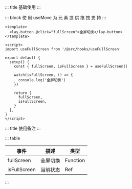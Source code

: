 ::: title 基础使用
:::

::: block 使 用 useMove 为 元 素 提 供 拖 拽 支 持
:::

```vue
<template>
  <lay-button @click="fullScreen">全屏切换</lay-button>
</template>

<script>
import useFullScreen from '/@src/hooks/useFullScreen'

export default {
  setup() {
    const { fullScreen, isFullScreen } = useFullScreen()

    watch(isFullScreen, () => {
      console.log('全屏切换')
    })

    return {
      fullScreen,
      isFullScreen,
    }
  },
}
</script>
```

::: title 使用备注
:::

::: table

| 事件         | 描述     | 类型     |
| ------------ | -------- | -------- |
| fullScreen   | 全屏切换 | Function |
| isFullScreen | 当前状态 | Ref      |

:::
